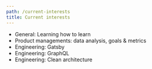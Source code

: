 ```yaml
---
path: /current-interests
title: Current interests
---
```


- General: Learning how to learn
- Product managements: data analysis, goals & metrics
- Engineering: Gatsby
- Engineering: GraphQL
- Engineering: Clean architecture

